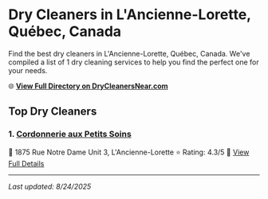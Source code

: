 # Dry Cleaners in L'Ancienne-Lorette, Québec, Canada

Find the best dry cleaners in L'Ancienne-Lorette, Québec, Canada. We've compiled a list of 1 dry cleaning services to help you find the perfect one for your needs.

🌐 **[View Full Directory on DryCleanersNear.com](https://drycleanersnear.com/city/Canada/Qu%C3%A9bec/L'Ancienne-Lorette)**

## Top Dry Cleaners

### 1. [Cordonnerie aux Petits Soins](https://drycleanersnear.com/dryCleaner/68a7d02b606e51ce7f21a0a8/cordonnerie-aux-petits-soins)
📍 1875 Rue Notre Dame Unit 3, L'Ancienne-Lorette
⭐ Rating: 4.3/5
🔗 [View Full Details](https://drycleanersnear.com/dryCleaner/68a7d02b606e51ce7f21a0a8/cordonnerie-aux-petits-soins)


---

*Last updated: 8/24/2025*

